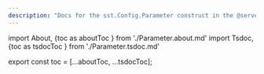 ```yaml
---
description: "Docs for the sst.Config.Parameter construct in the @serverless-stack/resources package"
---
```

import About, {toc as aboutToc } from './Parameter.about.md'
import Tsdoc, {toc as tsdocToc } from './Parameter.tsdoc.md'

<About />
<Tsdoc />

export const toc = [...aboutToc, ...tsdocToc];